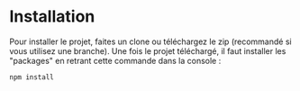 # Installation

Pour installer le projet, faites un clone ou téléchargez le zip (recommandé si vous utilisez une branche). Une fois le projet téléchargé, il faut installer les "packages" en retrant cette commande dans la console : 
```
npm install
```
